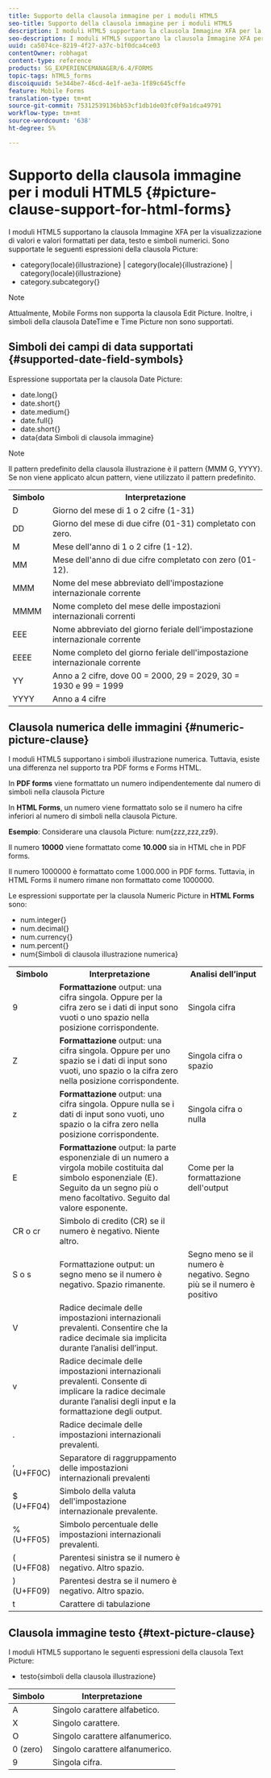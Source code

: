 ```yaml
---
title: Supporto della clausola immagine per i moduli HTML5
seo-title: Supporto della clausola immagine per i moduli HTML5
description: I moduli HTML5 supportano la clausola Immagine XFA per la visualizzazione di valori e valori formattati per data, testo e simboli numerici.
seo-description: I moduli HTML5 supportano la clausola Immagine XFA per la visualizzazione di valori e valori formattati per data, testo e simboli numerici.
uuid: ca5074ce-8219-4f27-a37c-b1f0dca4ce03
contentOwner: robhagat
content-type: reference
products: SG_EXPERIENCEMANAGER/6.4/FORMS
topic-tags: hTML5_forms
discoiquuid: 5e344be7-46cd-4e1f-ae3a-1f89c645cffe
feature: Mobile Forms
translation-type: tm+mt
source-git-commit: 75312539136bb53cf1db1de03fc0f9a1dca49791
workflow-type: tm+mt
source-wordcount: '638'
ht-degree: 5%

---
```



# Supporto della clausola immagine per i moduli HTML5 {#picture-clause-support-for-html-forms}

I moduli HTML5 supportano la clausola Immagine XFA per la visualizzazione di valori e valori formattati per data, testo e simboli numerici. Sono supportate le seguenti espressioni della clausola Picture:

* category(locale){illustrazione} | category(locale){illustrazione} | category(locale){illustrazione}
* category.subcategory{}

>[!NOTE]
>
>Attualmente, Mobile Forms non supporta la clausola Edit Picture. Inoltre, i simboli della clausola DateTime e Time Picture non sono supportati.

## Simboli dei campi di data supportati {#supported-date-field-symbols}

Espressione supportata per la clausola Date Picture:

* date.long{}
* date.short{}
* date.medium{}
* date.full{}
* date.short{}
* data{data Simboli di clausola immagine}

>[!NOTE]
>
>Il pattern predefinito della clausola illustrazione è il pattern {MMM G, YYYY}. Se non viene applicato alcun pattern, viene utilizzato il pattern predefinito.

<table> 
 <tbody>
  <tr>
   <th><strong>Simbolo</strong></th> 
   <th>Interpretazione</th> 
  </tr>
  <tr>
   <td>D</td> 
   <td>Giorno del mese di 1 o 2 cifre (1-31)</td> 
  </tr>
  <tr>
   <td>DD</td> 
   <td>Giorno del mese di due cifre (01-31) completato con zero.<br /> </td> 
  </tr>
  <tr>
   <td>M</td> 
   <td>Mese dell'anno di 1 o 2 cifre (1-12).<br /> </td> 
  </tr>
  <tr>
   <td>MM</td> 
   <td>Mese dell'anno di due cifre completato con zero (01-12).<br /> </td> 
  </tr>
  <tr>
   <td>MMM</td> 
   <td>Nome del mese abbreviato dell'impostazione internazionale corrente<br /> </td> 
  </tr>
  <tr>
   <td>MMMM</td> 
   <td>Nome completo del mese delle impostazioni internazionali correnti<br /> </td> 
  </tr>
  <tr>
   <td>EEE</td> 
   <td>Nome abbreviato del giorno feriale dell'impostazione internazionale corrente<br /> </td> 
  </tr>
  <tr>
   <td>EEEE</td> 
   <td>Nome completo del giorno feriale dell'impostazione internazionale corrente<br /> </td> 
  </tr>
  <tr>
   <td>YY</td> 
   <td>Anno a 2 cifre, dove 00 = 2000, 29 = 2029, 30 = 1930 e 99 = 1999<br /> </td> 
  </tr>
  <tr>
   <td>YYYY</td> 
   <td>Anno a 4 cifre<br /> </td> 
  </tr>
 </tbody>
</table>

## Clausola numerica delle immagini {#numeric-picture-clause}

I moduli HTML5 supportano i simboli illustrazione numerica. Tuttavia, esiste una differenza nel supporto tra PDF forms e Forms HTML.

In **PDF forms** viene formattato un numero indipendentemente dal numero di simboli nella clausola Picture

In **HTML Forms**, un numero viene formattato solo se il numero ha cifre inferiori al numero di simboli nella clausola Picture.

**Esempio**: Considerare una clausola Picture: num{zzz,zzz,zz9}.

Il numero **10000** viene formattato come **10.000** sia in HTML che in PDF forms.

Il numero 1000000 è formattato come 1.000.000 in PDF forms. Tuttavia, in HTML Forms il numero rimane non formattato come 1000000.

Le espressioni supportate per la clausola Numeric Picture in **HTML Forms** sono:

* num.integer{}
* num.decimal{}
* num.currency{}
* num.percent{}
* num{Simboli di clausola illustrazione numerica}

<table> 
 <tbody>
  <tr>
   <th><strong>Simbolo</strong></th> 
   <th><strong>Interpretazione</strong></th> 
   <th>Analisi dell’input</th> 
  </tr>
  <tr>
   <td>9</td> 
   <td><strong>Formattazione</strong> output: una cifra singola. Oppure per la cifra zero se i dati di input sono vuoti o uno spazio nella posizione corrispondente.<br /> </td> 
   <td>Singola cifra</td> 
  </tr>
  <tr>
   <td>Z</td> 
   <td><strong>Formattazione</strong> output: una cifra singola. Oppure per uno spazio se i dati di input sono vuoti, uno spazio o la cifra zero nella posizione corrispondente.<br /> </td> 
   <td>Singola cifra o spazio</td> 
  </tr>
  <tr>
   <td>z</td> 
   <td><strong>Formattazione</strong> output: una cifra singola. Oppure nulla se i dati di input sono vuoti, uno spazio o la cifra zero nella posizione corrispondente.<br /> </td> 
   <td>Singola cifra o nulla</td> 
  </tr>
  <tr>
   <td>E</td> 
   <td><strong>Formattazione</strong> output: la parte esponenziale di un numero a virgola mobile costituita dal simbolo esponenziale (E). Seguito da un segno più o meno facoltativo. Seguito dal valore esponente.<br /> </td> 
   <td>Come per la formattazione dell'output</td> 
  </tr>
  <tr>
   <td>CR o cr<br /> </td> 
   <td>Simbolo di credito (CR) se il numero è negativo. Niente altro.</td> 
   <td><br type="_moz" /> </td> 
  </tr>
  <tr>
   <td>S o s<br /> </td> 
   <td>Formattazione output: un segno meno se il numero è negativo. Spazio rimanente.<br /> </td> 
   <td>Segno meno se il numero è negativo. Segno più se il numero è positivo</td> 
  </tr>
  <tr>
   <td>V</td> 
   <td>Radice decimale delle impostazioni internazionali prevalenti. Consentire che la radice decimale sia implicita durante l’analisi dell’input.</td> 
   <td><br type="_moz" /> </td> 
  </tr>
  <tr>
   <td>v</td> 
   <td>Radice decimale delle impostazioni internazionali prevalenti. Consente di implicare la radice decimale durante l’analisi degli input e la formattazione degli output.</td> 
   <td><br type="_moz" /> </td> 
  </tr>
  <tr>
   <td>.</td> 
   <td>Radice decimale delle impostazioni internazionali prevalenti.</td> 
   <td><br type="_moz" /> </td> 
  </tr>
  <tr>
   <td>, (U+FF0C)</td> 
   <td>Separatore di raggruppamento delle impostazioni internazionali prevalenti</td> 
   <td><br type="_moz" /> </td> 
  </tr>
  <tr>
   <td>$ (U+FF04)</td> 
   <td>Simbolo della valuta dell'impostazione internazionale prevalente.</td> 
   <td><br type="_moz" /> </td> 
  </tr>
  <tr>
   <td>% (U+FF05)</td> 
   <td>Simbolo percentuale delle impostazioni internazionali prevalenti.</td> 
   <td><br type="_moz" /> </td> 
  </tr>
  <tr>
   <td>( (U+FF08)</td> 
   <td>Parentesi sinistra se il numero è negativo. Altro spazio.</td> 
   <td><br type="_moz" /> </td> 
  </tr>
  <tr>
   <td>) (U+FF09)</td> 
   <td>Parentesi destra se il numero è negativo. Altro spazio.</td> 
   <td><br type="_moz" /> </td> 
  </tr>
  <tr>
   <td>t</td> 
   <td>Carattere di tabulazione</td> 
   <td><br type="_moz" /> </td> 
  </tr>
 </tbody>
</table>

## Clausola immagine testo {#text-picture-clause}

I moduli HTML5 supportano le seguenti espressioni della clausola Text Picture:

* testo{simboli della clausola illustrazione}

| **Simbolo** | **Interpretazione** |
|---|---|
| A | Singolo carattere alfabetico. |
| X | Singolo carattere. |
| O | Singolo carattere alfanumerico. |
| 0 (zero) | Singolo carattere alfanumerico. |
| 9 | Singola cifra. |

